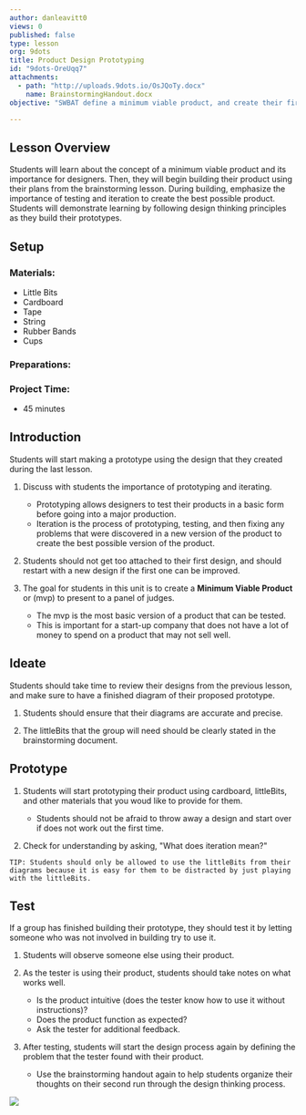 ```yaml
---
author: danleavitt0
views: 0
published: false
type: lesson
org: 9dots
title: Product Design Prototyping
id: "9dots-OreUqq7"
attachments: 
  - path: "http://uploads.9dots.io/OsJQoTy.docx"
    name: BrainstormingHandout.docx
objective: "SWBAT define a minimum viable product, and create their first prototype based on their designs."

---
```


## Lesson Overview
Students will learn about the concept of a minimum viable product and its importance for designers. Then, they will begin building their product using their plans from the brainstorming lesson. During building, emphasize the importance of testing and iteration to create the best possible product. Students will demonstrate learning by following design thinking principles as they build their prototypes.

## Setup 

### Materials:

- Little Bits
- Cardboard
- Tape
- String
- Rubber Bands
- Cups

### Preparations:

### Project Time:

- 45 minutes

## Introduction

Students will start making a prototype using the design that they created during the last lesson. 

1. Discuss with students the importance of prototyping and iterating. 
	- Prototyping allows designers to test their products in a basic form before going into a major production.
    - Iteration is the process of prototyping, testing, and then fixing any problems that were discovered in a new version of the product to create the best possible version of the product.

2. Students should not get too attached to their first design, and should restart with a new design if the first one can be improved. 

3. The goal for students in this unit is to create a **Minimum Viable Product** or (mvp) to present to a panel of judges.  
	- The mvp is the most basic version of a product that can be tested. 
    - This is important for a start-up company that does not have a lot of money to spend on a product that may not sell well.

## Ideate

Students should take time to review their designs from the previous lesson, and make sure to have a finished diagram of their proposed prototype. 

1. Students should ensure that their diagrams are accurate and precise.

2. The littleBits that the group will need should be clearly stated in the brainstorming document.

## Prototype

1. Students will start prototyping their product using cardboard, littleBits, and other materials that you woud like to provide for them. 
	- Students should not be afraid to throw away a design and start over if does not work out the first time. 

2. Check for understanding by asking, "What does iteration mean?"

```
TIP: Students should only be allowed to use the littleBits from their diagrams because it is easy for them to be distracted by just playing with the littleBits.
```

## Test

If a group has finished building their prototype, they should test it by letting someone who was not involved in building try to use it.

1. Students will observe someone else using their product.

2. As the tester is using their product, students should take notes on what works well.
	- Is the product intuitive (does the tester know how to use it without instructions)?
    - Does the product function as expected?
    - Ask the tester for additional feedback.

3. After testing, students will start the design process again by defining the problem that the tester found with their product.
	- Use the brainstorming handout again to help students organize their thoughts on their second run through the design thinking process.

![](http://uploads.9dots.io/OsJO25x_md.jpg)
